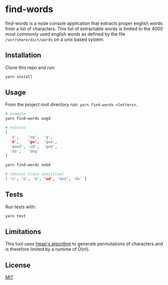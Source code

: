 # find-words

find-words is a node console application that extracts proper english words from a list of characters. This list of extractable words is limited to the 4000 most commonly used english words as defined by the file `/usr/share/dict/words` on a unix based system.

## Installation

Clone this repo and run:

```bash
yarn install
```

## Usage

From the project root directory run: `yarn find-words <letters>`.

```bash
# example
yarn find-words oogd

# returns
[
  'o',    'og',  'g',
  'd',    'go',  'goo',
  'good', 'od',  'god',
  'do',   'dog'
]

yarn find-words ooGd

# returns (case sensitive)
[ 'o', 'G', 'd', 'od', 'God', 'do' ]
```

## Tests

Run tests with:

```bash
yarn test
```

## Limitations

This tool uses [Heap's algorithm](https://en.wikipedia.org/wiki/Heap%27s_algorithm) to generate permutations of characters and is therefore limited by a runtime of O(n!).

## License

[MIT](https://choosealicense.com/licenses/mit/)
